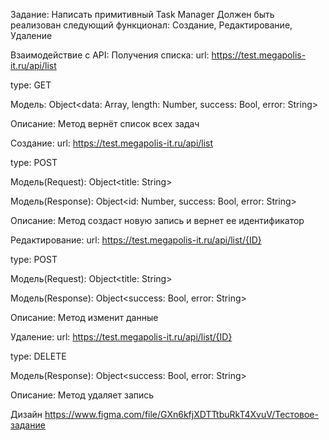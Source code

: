 Задание: Написать примитивный Task Manager
Должен быть реализован следующий функционал:
Создание, Редактирование, Удаление


Взаимодействие c API:
Получения списка:
url: https://test.megapolis-it.ru/api/list

type: GET

Модель: Object<data: Array, length: Number, success: Bool, error: String>

Описание: Метод вернёт список всех задач


Создание:
url: https://test.megapolis-it.ru/api/list

type: POST

Модель(Request): Object<title: String>

Модель(Response): Object<id: Number, success: Bool, error: String>

Описание: Метод создаст новую запись и вернет ее идентификатор


Редактирование:
url: https://test.megapolis-it.ru/api/list/{ID}

type: POST

Модель(Request): Object<title: String>

Модель(Response): Object<success: Bool, error: String>

Описание: Метод изменит данные


Удаление:
url: https://test.megapolis-it.ru/api/list/{ID}

type: DELETE

Модель(Response): Object<success: Bool, error: String>

Описание: Метод удаляет запись


Дизайн https://www.figma.com/file/GXn6kfjXDTTtbuRkT4XvuV/Тестовое-задание
